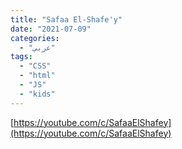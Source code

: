 ```yaml
---
title: "Safaa El-Shafe'y"
date: "2021-07-09"
categories:
  - "عربي"
tags:
  - "CSS"
  - "html"
  - "JS"
  - "kids"
---
```


[https://youtube.com/c/SafaaElShafey](https://youtube.com/c/SafaaElShafey)
